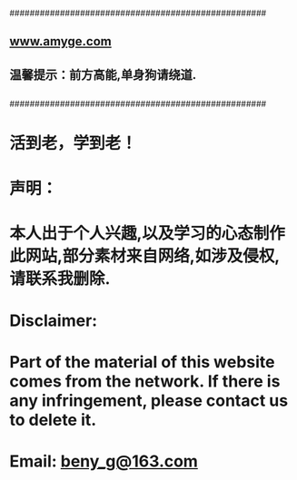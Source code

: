   ###################################################
##                                                   ##
##                 www.amyge.com                     ##
##                                                   ##
##         温馨提示：前方高能,单身狗请绕道.             ##
##                                                   ##
  ###################################################


#                活到老，学到老！
#
#
#
# 声明：
#    本人出于个人兴趣,以及学习的心态制作此网站,部分素材来自网络,如涉及侵权,请联系我删除.
#
# Disclaimer:
#    Part of the material of this website comes from the network. If there is any infringement, please contact us to delete it.
#
#
# Email: beny_g@163.com
#
